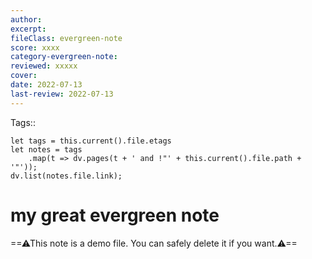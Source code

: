 ```yaml
---
author:  
excerpt:  
fileClass: evergreen-note
score: xxxx  
category-evergreen-note:  
reviewed: xxxxx  
cover: 
date: 2022-07-13  
last-review: 2022-07-13  
---
```

Tags::  
~~~dataviewjs
let tags = this.current().file.etags
let notes = tags
	.map(t => dv.pages(t + ' and !"' + this.current().file.path + '"'));
dv.list(notes.file.link);
~~~

# my great evergreen note
==⚠This note is a demo file. You can safely delete it if you want.⚠==

